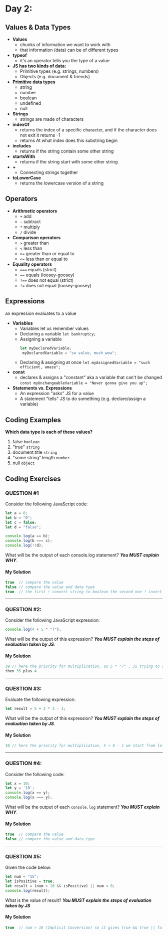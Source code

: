 
# Day 2: 
## Values & Data Types
* **Values**
  - chunks of information we want to work with
  - that information (data) can be of different types
* **typeof**
  - it's an operator tells you the type of a value
* **JS has two kinds of data:**
  - Primitive types (e.g. strings, numbers)
  - Objects (e.g. document & friends)
* **Primitive data types**
  - string
  - number
  - boolean
  - undefined
  - null
* **Strings**
  - strings are  made of characters
* **indexOf**
  - returns the index of a specific character, and if the character does not exit it returns -1
  - returns At what index does this substring begin
* **includes**
  - returns if the string contain some other string
* **startsWith**
  - returns if the string  start with some other string
* **+**
  - Connecting strings together
* **toLowerCase**
  - returns the lowercase version of a string
## Operators
* **Arithmetic operators**
  - `+` add
  - `-` subtract
  - `*` multiply
  - `/` divide
* **Comparison operators**
  - `>` greater than
  - `<` less than
  - `>=` greater than or equal to
  - `<=` less than or equal to
* **Equality operators**
  - `===` equals (strict)
  - `==`  equals (loosey-goosey)
  - `!==` does not equal (strict)
  - `!=`  does not equal (loosey-goosey)
 ## Expressions
 an expression evaluates to a value
* **Variables**
  - Variables let us remember values
  - Declaring a variable `let bankruptcy;`
  - Assigning a variable
     ```javascript
     let myDeclaredVariable;
      myDeclaredVariable = "so value, much wow";
     ```
  - Declaring & assigning at once `let myAssignedVariable = "such efficient, amaze";`
* **const**
  - declares & assigns a "constant" aka a variable that can't be changed `const myUnchangeableVariable = "Never gonna give you up";`
* **Statements vs. Expressions**
  - An expression "asks" JS for a value
  - A statement "tells" JS to do something (e.g. declare/assign a variable)
 

## Coding Examples
**Which data type is each of these values?**
  1. false
    `boolean`
  2. "true"
    `string`
  3. document.title
     `string`
  4. "some string".length
     `number`
  5. null
     `object`


## Coding Exercises

### QUESTION #1

Consider the following JavaScript code:

```javascript
let a = 0;
let b = "0";
let c = false;
let d = "false";

console.log(a == b);
console.log(b === c);
console.log(!!d);
```

What will be the output of each console.log statement? **_You MUST explain WHY_**.

#### My Solution
```javascript
true  // compare the value
false // compare the value and data type
true  // the first ! convert string to boolean the second one ! invert the false to true
```

-------------------------------------------------------------------

### QUESTION #2:


Consider the following JavaScript expression:

```javascript
console.log(4 + 5 * "7");
```

What will be the output of this expression? **_You MUST explain the steps of evaluation taken by JS_**.

#### My Solution
```javascript
39 // here the priority for multiplication, so 5 * "7" , JS trying to convert to "7" to number (Implicit Conversion) ,which give 35
then 35 plus 4 
```

-------------------------------------------------------------------

### QUESTION #3:

Evaluate the following expression:

```javascript
let result = 5 + 2 * 3 - 1;
```

What will be the output of this expression? **_You MUST explain the steps of evaluation taken by JS_**.

#### My Solution
```javascript
10 // here the priority for multiplication, 5 + 6 - 1 we start from left to right
```

-------------------------------------------------------------------

### QUESTION #4:

Consider the following code:

```javascript
let x = 10;
let y = '10';
console.log(x == y);
console.log(x === y);
```
What will be the output of each `console.log` statement? **_You MUST explain WHY_**.

#### My Solution
```javascript
true  // compare the value
false // compare the value and data type
```

-------------------------------------------------------------------

### QUESTION #5:

Given the code below:

```javascript
let num = "15";
let isPositive = true;
let result = (num > 10 && isPositive) || num < 0;
console.log(result);
```

What is the value of result? **_You MUST explain the steps of evaluation taken by JS_**

#### My Solution
```javascript
true  // num > 10 (Implicit Conversion) so it gives true && true || false 
```
